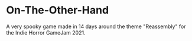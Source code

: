 # On-The-Other-Hand
 A very spooky game made in 14 days around the theme "Reassembly" for the Indie Horror GameJam 2021.
